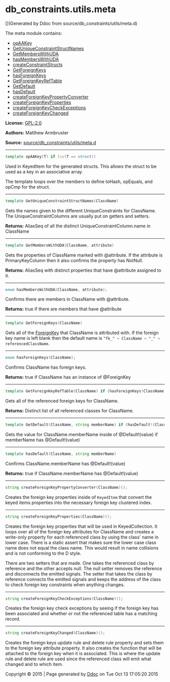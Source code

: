 # db_constraints.utils.meta

[](Generated by Ddoc from source/db_constraints/utils/meta.d)

The meta module contains:
  + [opAAKey](#opAAKey)
  + [GetUniqueConstraintStructNames](#GetUniqueConstraintStructNames)
  + [GetMembersWithUDA](#GetMembersWithUDA)
  + [hasMembersWithUDA](#hasMembersWithUDA)
  + [createConstraintStructs](#createConstraintStructs)
  + [GetForeignKeys](#GetForeignKeys)
  + [hasForeignKeys](#hasForeignKeys)
  + [GetForeignKeyRefTable](#GetForeignKeyRefTable)
  + [GetDefault](#GetDefault)
  + [hasDefault](#hasDefault)
  + [createForeignKeyPropertyConverter](#createForeignKeyPropertyConverter)
  + [createForeignKeyProperties](#createForeignKeyProperties)
  + [createForeignKeyCheckExceptions](#createForeignKeyCheckExceptions)
  + [createForeignKeyChanged](#createForeignKeyChanged)

**License:**
[GPL-2.0](https://github.com/marmy28/db_constraints/blob/master/LICENSE)


**Authors:**
Matthew Armbruster


**Source:** [source/db_constraints/utils/meta.d](https://github.com/marmy28/db_constraints/tree/master/source/db_constraints/utils/meta.d)



***
<a name="opAAKey" href="#opAAKey"></a>
```d
template opAAKey(T) if (is(T == struct))
```

Used in KeyedItem for the generated structs.
This allows the struct to be used as a key
in an associative array.


The template loops over the members to define
toHash, opEquals, and opCmp for the struct.


***
<a name="GetUniqueConstraintStructNames" href="#GetUniqueConstraintStructNames"></a>
```d
template GetUniqueConstraintStructNames(ClassName)
```

Gets the names given to the different UniqueConstraints for ClassName.
The UniqueConstraintColumns are usually put on getters and setters.

**Returns:**
AliasSeq of all the distinct UniqueConstraintColumn.name in ClassName


***
<a name="GetMembersWithUDA" href="#GetMembersWithUDA"></a>
```d
template GetMembersWithUDA(ClassName, attribute)
```

Gets the properties of ClassName marked with @attribute. If the
attribute is PrimaryKeyColumn then it also confirms the property has
NotNull.

**Returns:**
AliasSeq with distinct properties that have @attribute assigned to it.


***
<a name="hasMembersWithUDA" href="#hasMembersWithUDA"></a>
```d
enum hasMembersWithUDA(ClassName, attribute);

```

Confirms there are members in ClassName with @attribute.

**Returns:**
true if there are members that have @attribute


***
<a name="GetForeignKeys" href="#GetForeignKeys"></a>
```d
template GetForeignKeys(ClassName)
```

Gets all of the [ForeignKey](https://github.com/marmy28/db_constraints/wiki/constraints#ForeignKey) that ClassName is attributed with. If
the foreign key name is left blank then the default name is `"fk_" ~ ClassName ~ "_" ~ referencedClassName`.


***
<a name="hasForeignKeys" href="#hasForeignKeys"></a>
```d
enum hasForeignKeys(ClassName);

```

Confirms ClassName has foreign keys.

**Returns:**
true if ClassName has an instance of @ForeignKey


***
<a name="GetForeignKeyRefTable" href="#GetForeignKeyRefTable"></a>
```d
template GetForeignKeyRefTable(ClassName) if (hasForeignKeys!ClassName)
```

Gets all of the referenced foreign keys for ClassName.

**Returns:**
Distinct list of all referenced classes for ClassName.


***
<a name="GetDefault" href="#GetDefault"></a>
```d
template GetDefault(ClassName, string memberName) if (hasDefault!(ClassName, memberName))
```

Gets the value for ClassName.memberName inside of @Default!(value) if memberName has @Default!(value)


***
<a name="hasDefault" href="#hasDefault"></a>
```d
template hasDefault(ClassName, string memberName)
```

Confirms ClassName.memberName has @Default!(value)

**Returns:**
true if ClassName.memberName has @Default!(value)


***
<a name="createForeignKeyPropertyConverter" href="#createForeignKeyPropertyConverter"></a>
```d
string createForeignKeyPropertyConverter(ClassName)();

```

Creates the foreign key properties inside of `KeyedItem`
that convert the keyed items properties into the necessary
foreign key clustered index.


***
<a name="createForeignKeyProperties" href="#createForeignKeyProperties"></a>
```d
string createForeignKeyProperties(ClassName)();

```

Creates the foreign key properties that will be used in KeyedCollection.
It loops over all of the foreign key attributes for ClassName and creates
a write-only property for each referenced class by using the class' name
in lower case. There is a static assert that makes sure the lower case
class name does not equal the class name. This would result in name
collisions and is not conforming to the D style.


There are two setters that are made. One takes the referenced class
by reference and the other accepts null. The null setter removes the
reference and disconnects the emitted signals. The setter that takes
the class by reference connects the emitted signals and keeps the
address of the class to check foreign key constraints when anything
changes.


***
<a name="createForeignKeyCheckExceptions" href="#createForeignKeyCheckExceptions"></a>
```d
string createForeignKeyCheckExceptions(ClassName)();

```

Creates the foreign key check exceptions by seeing if the foreign key has been associated and
whether or not the referenced table has a matching record.


***
<a name="createForeignKeyChanged" href="#createForeignKeyChanged"></a>
```d
string createForeignKeyChanged(ClassName)();

```

Creates the foreign keys update rule and delete rule property and sets them to the foreign key attribute property.
It also creates the function that will be attached to the foreign key when it is associated. This is where
the update rule and delete rule are used since the referenced class will emit what changed and to which item.




Copyright :copyright: 2015 | Page generated by [Ddoc](http://dlang.org/ddoc.html) on Tue Oct 13 17:05:20 2015

